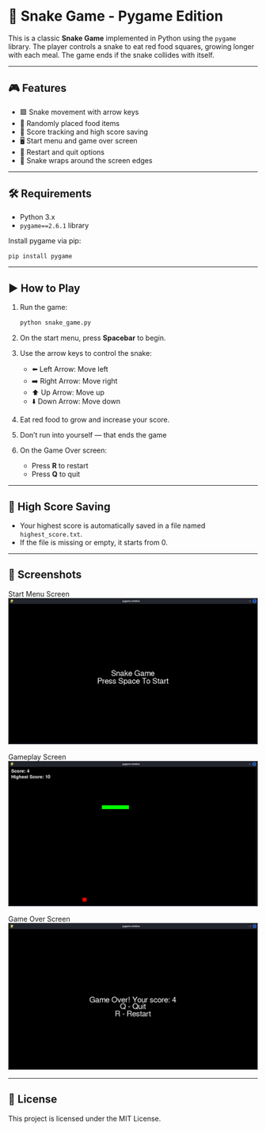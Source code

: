 # 🐍 Snake Game - Pygame Edition

This is a classic **Snake Game** implemented in Python using the `pygame` library. The player controls a snake to eat red food squares, growing longer with each meal. The game ends if the snake collides with itself.

---

## 🎮 Features

* 🟩 Snake movement with arrow keys
* 🍎 Randomly placed food items
* 🎯 Score tracking and high score saving
* 🖥️ Start menu and game over screen
* 🔄 Restart and quit options
* 🔁 Snake wraps around the screen edges

---

## 🛠️ Requirements

* Python 3.x
* `pygame==2.6.1` library

Install pygame via pip:

```bash
pip install pygame
```

---

## ▶️ How to Play

1. Run the game:

   ```bash
   python snake_game.py
   ```

2. On the start menu, press **Spacebar** to begin.

3. Use the arrow keys to control the snake:

   * ⬅️ Left Arrow: Move left
   * ➡️ Right Arrow: Move right
   * ⬆️ Up Arrow: Move up
   * ⬇️ Down Arrow: Move down

4. Eat red food to grow and increase your score.

5. Don’t run into yourself — that ends the game

6. On the Game Over screen:

   * Press **R** to restart
   * Press **Q** to quit

---

## 💾 High Score Saving

* Your highest score is automatically saved in a file named `highest_score.txt`.
* If the file is missing or empty, it starts from 0.

---

## 📸 Screenshots
Start Menu Screen
![start menu screen](screenshots/start_menu.png)

Gameplay Screen
![gameplay screen](screenshots/gameplay.png)

Game Over Screen
![game over screen](screenshots/game_over_screen.png)

---

## 📄 License

This project is licensed under the MIT License.